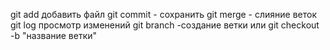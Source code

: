 git add добавить файл
git commit - сохранить
git merge - слияние веток
git log просмотр изменений
git branch -создание ветки или git checkout -b "название ветки"